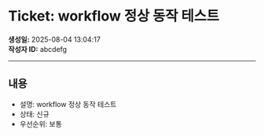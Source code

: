 #  Ticket: workflow 정상 동작 테스트

**생성일:** 2025-08-04 13:04:17  
**작성자 ID:** abcdefg  

---

##  내용

- 설명: workflow 정상 동작 테스트
- 상태: 신규
- 우선순위: 보통

